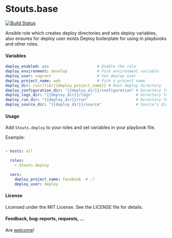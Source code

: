 Stouts.base
===========

[![Build Status](https://travis-ci.org/Stouts/Stouts.deploy.png)](https://travis-ci.org/Stouts/Stouts.deploy)

Ansible role which creates deploy directories and sets deploy variables, also ensures for deploy user exists
Deploy boilerplate for using in playbooks and other roles.

#### Variables

```yaml
deploy_enabled: yes                     # Enable the role
deploy_environment: develop             # Pick environment variable
deploy_user: vagrant                    # Set deploy user
deploy_project_name: web                # Pick a project name
deploy_dir: /usr/lib/{{deploy_project_name}} # Root deploy directory
deploy_configuration_dir: "{{deploy_dir}}/configuration" # Directory for placed configuration files
deploy_logs_dir: "{{deploy_dir}}/logs"                   # Directory for placed logs
deploy_run_dir: "{{deploy_dir}}/run"                     # Directory for run files
deploy_source_dir: "{{deploy_dir}}/source"               # Source's directory
```

#### Usage

Add `Stouts.deploy` to your roles and set variables in your playbook file.

Example:

```yaml

- hosts: all

  roles:
    - Stouts.deploy

  vars:
    deploy_project_name: facebook  # ;)
    deploy_user: deploy

```

#### License

Licensed under the MIT License. See the LICENSE file for details.

#### Feedback, bug-reports, requests, ...

Are [welcome](https://github.com/Stouts/Stouts.deploy/issues)!

